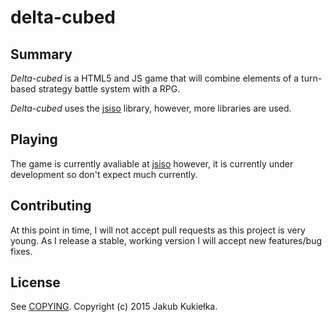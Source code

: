 # delta-cubed

## Summary

*Delta-cubed* is a HTML5 and JS game that will combine elements of a turn-based strategy battle system with a RPG.

*Delta-cubed* uses the [jsiso](https://github.com/wardi/urwid) library, however, more libraries are used.

## Playing

The game is currently avaliable at [jsiso](https://github.com/wardi/urwid) however, it is currently under development so don't expect much currently.

## Contributing

At this point in time, I will not accept pull requests as this project is very young. As I release a stable, working version I will accept new features/bug fixes.

## License

See [COPYING][]. Copyright (c) 2015 Jakub Kukiełka.

[COPYING]: ./COPYING

